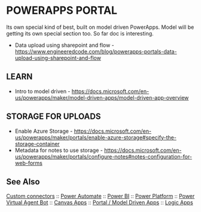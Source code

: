 # POWERAPPS PORTAL

Its own special kind of best, built on model driven PowerApps.  Model will be getting its own special section too.  So far doc is interesting.

* Data upload using sharepoint and flow - https://www.engineeredcode.com/blog/powerapps-portals-data-upload-using-sharepoint-and-flow

## LEARN

* Intro to model driven - https://docs.microsoft.com/en-us/powerapps/maker/model-driven-apps/model-driven-app-overview

## STORAGE FOR UPLOADS

* Enable Azure Storage - https://docs.microsoft.com/en-us/powerapps/maker/portals/enable-azure-storage#specify-the-storage-container
* Metadata for notes to use storage - https://docs.microsoft.com/en-us/powerapps/maker/portals/configure-notes#notes-configuration-for-web-forms


## See Also

[Custom connectors](custom-connectors.md) :: [Power Automate](power-automate.md) :: [Power BI](power-bi.md) :: [Power Platform](power-platform.md) :: [Power Virtual Agent Bot](power-virtual-agent-bot.md) :: [Canvas Apps](powerapps-canvas.md) :: [Portal / Model Driven Apps](powerapps-portal.md) :: [Logic Apps](..\logicapps.md)
